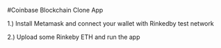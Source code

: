 #Coinbase Blockchain Clone App

1.) Install Metamask and connect your wallet with Rinkedby test network

2.) Upload some Rinkeby ETH and run the app
